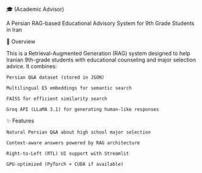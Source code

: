 🎓 (Academic Advisor)

A Persian RAG-based Educational Advisory System for 9th Grade Students in Iran

🌟 Overview

This is a Retrieval-Augmented Generation (RAG) system designed to help Iranian 9th-grade students with educational counseling and major selection advice. It combines:

    Persian Q&A dataset (stored in JSON)

    Multilingual E5 embeddings for semantic search

    FAISS for efficient similarity search

    Groq API (LLaMA 3.1) for generating human-like responses

✨ Features

    Natural Persian Q&A about high school major selection

    Context-aware answers powered by RAG architecture

    Right-to-Left (RTL) UI support with Streamlit

    GPU-optimized (PyTorch + CUDA if available)
